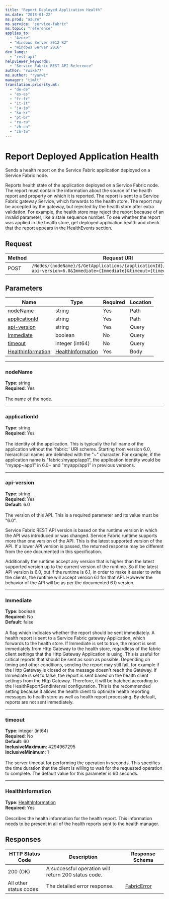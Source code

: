 ```yaml
---
title: "Report Deployed Application Health"
ms.date: "2018-01-22"
ms.prod: "azure"
ms.service: "service-fabric"
ms.topic: "reference"
applies_to: 
  - "Azure"
  - "Windows Server 2012 R2"
  - "Windows Server 2016"
dev_langs: 
  - "rest-api"
helpviewer_keywords: 
  - "Service Fabric REST API Reference"
author: "rwike77"
ms.author: "ryanwi"
manager: "timlt"
translation.priority.mt: 
  - "de-de"
  - "es-es"
  - "fr-fr"
  - "it-it"
  - "ja-jp"
  - "ko-kr"
  - "pt-br"
  - "ru-ru"
  - "zh-cn"
  - "zh-tw"
---
```

# Report Deployed Application Health
Sends a health report on the Service Fabric application deployed on a Service Fabric node.

Reports health state of the application deployed on a Service Fabric node. The report must contain the information about the source of the health report and property on which it is reported.
The report is sent to a Service Fabric gateway Service, which forwards to the health store.
The report may be accepted by the gateway, but rejected by the health store after extra validation.
For example, the health store may reject the report because of an invalid parameter, like a stale sequence number.
To see whether the report was applied in the health store, get deployed application health and check that the report appears in the HealthEvents section.


## Request

| Method | Request URI |
| ------ | ----------- |
| POST | `/Nodes/{nodeName}/$/GetApplications/{applicationId}/$/ReportHealth?api-version=6.0&Immediate={Immediate}&timeout={timeout}` |


## Parameters

| Name | Type | Required | Location |
| --- | --- | --- | --- |
| [nodeName](#nodename) | string | Yes | Path |
| [applicationId](#applicationid) | string | Yes | Path |
| [api-version](#api-version) | string | Yes | Query |
| [Immediate](#immediate) | boolean | No | Query |
| [timeout](#timeout) | integer (int64) | No | Query |
| [HealthInformation](#healthinformation) | [HealthInformation](sfclient-v61-model-healthinformation.md) | Yes | Body |

____
### nodeName
__Type__: string <br/>
__Required__: Yes<br/>
<br/>
The name of the node.

____
### applicationId
**Type**: string <br/>
**Required**: Yes<br/>
<br/>
The identity of the application. This is typically the full name of the application without the 'fabric:' URI scheme.
Starting from version 6.0, hierarchical names are delimited with the "~" character.
For example, if the application name is "fabric:/myapp/app1", the application identity would be "myapp~app1" in 6.0+ and "myapp/app1" in previous versions.


____
### api-version
__Type__: string <br/>
__Required__: Yes<br/>
__Default__: 6.0 <br/>
<br/>
The version of this API. This is a required parameter and its value must be "6.0".

Service Fabric REST API version is based on the runtime version in which the API was introduced or was changed. Service Fabric runtime supports more than one version of the API. This is the latest supported version of the API. If a lower API version is passed, the returned response may be different from the one documented in this specification.

Additionally the runtime accept any version that is higher than the latest supported version up to the current version of the runtime. So if the latest API version is 6.0, but if the runtime is 6.1, in order to make it easier to write the clients, the runtime will accept version 6.1 for that API. However the behavior of the API will be as per the documented 6.0 version.


____
### Immediate
__Type__: boolean <br/>
__Required__: No<br/>
__Default__: false <br/>
<br/>
A flag which indicates whether the report should be sent immediately.
A health report is sent to a Service Fabric gateway Application, which forwards to the health store.
If Immediate is set to true, the report is sent immediately from Http Gateway to the health store, regardless of the fabric client settings that the Http Gateway Application is using.
This is useful for critical reports that should be sent as soon as possible.
Depending on timing and other conditions, sending the report may still fail, for example if the Http Gateway is closed or the message doesn't reach the Gateway.
If Immediate is set to false, the report is sent based on the health client settings from the Http Gateway. Therefore, it will be batched according to the HealthReportSendInterval configuration.
This is the recommended setting because it allows the health client to optimize health reporting messages to health store as well as health report processing.
By default, reports are not sent immediately.


____
### timeout
__Type__: integer (int64) <br/>
__Required__: No<br/>
__Default__: 60 <br/>
__InclusiveMaximum__: 4294967295 <br/>
__InclusiveMinimum__: 1 <br/>
<br/>
The server timeout for performing the operation in seconds. This specifies the time duration that the client is willing to wait for the requested operation to complete. The default value for this parameter is 60 seconds.

____
### HealthInformation
__Type__: [HealthInformation](sfclient-v61-model-healthinformation.md) <br/>
__Required__: Yes<br/>
<br/>
Describes the health information for the health report. This information needs to be present in all of the health reports sent to the health manager.

## Responses

| HTTP Status Code | Description | Response Schema |
| --- | --- | --- |
| 200 (OK) | A successful operation will return 200 status code.<br/> |  |
| All other status codes | The detailed error response.<br/> | [FabricError](sfclient-v61-model-fabricerror.md) |

